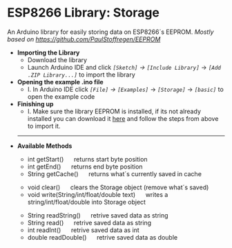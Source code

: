 # ESP8266 Library: Storage
An Arduino library for easily storing data on ESP8266´s EEPROM.
*Mostly based on https://github.com/PaulStoffregen/EEPROM*

 - **Importing the Library**
	+ Download the library
	+ Launch Arduino IDE and click *`[Sketch]`* *->* *`[Include Library]`* -> *`[Add .ZIP Library...]`* to import the library
- **Opening the example .ino file**
	+ I. In Arduino IDE click *`[File]`* *->* *`[Examples]`* -> *`[Storage]`* -> *`[basic]`* to open the example code
- **Finishing up**
	+ I. Make sure the library EEPROM is installed, if its not already installed you can download it [here](https://github.com/PaulStoffregen/EEPROM) and follow the steps from above to import it.
	---
- **Available Methods**
	>
	- int    getStart()&nbsp;&nbsp;&nbsp;&nbsp;&nbsp;&nbsp;returns start byte position
	- int    getEnd()&nbsp;&nbsp;&nbsp;&nbsp;&nbsp;&nbsp;returns end byte position
	- String getCache()&nbsp;&nbsp;&nbsp;&nbsp;&nbsp;&nbsp;returns what´s currently saved in cache
	>
	- void   clear()&nbsp;&nbsp;&nbsp;&nbsp;&nbsp;&nbsp;clears the Storage object (remove what´s saved)
	- void    write(String/int/float/double text)&nbsp;&nbsp;&nbsp;&nbsp;&nbsp;&nbsp;writes a string/int/float/double into Storage object
	>
	- String  readString()&nbsp;&nbsp;&nbsp;&nbsp;&nbsp;&nbsp;retrive saved data as string
	- String  read()&nbsp;&nbsp;&nbsp;&nbsp;&nbsp;&nbsp;retrive saved data as string
	- int     readInt()&nbsp;&nbsp;&nbsp;&nbsp;&nbsp;&nbsp;retrive saved data as int
	- double  readDouble()&nbsp;&nbsp;&nbsp;&nbsp;&nbsp;&nbsp;retrive saved data as double
